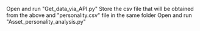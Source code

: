 Open and run "Get_data_via_API.py"
Store the csv file that will be obtained from the above and "personality.csv" file in the same folder
Open and run "Asset_personality_analysis.py"
